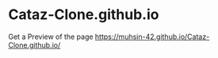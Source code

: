# Cataz-Clone.github.io

Get a Preview of the page
https://muhsin-42.github.io/Cataz-Clone.github.io/
